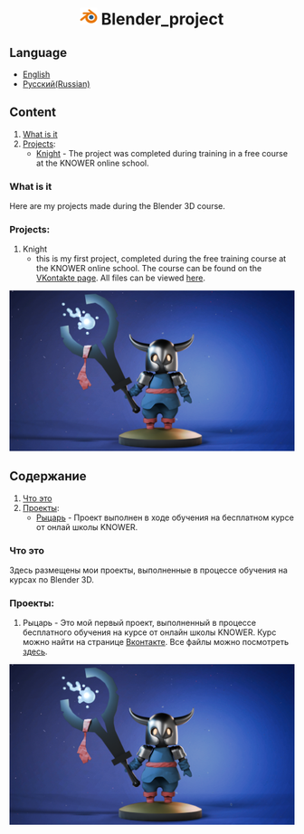 <h1 align="center">
  <img src="https://github.com/devicons/devicon/blob/master/icons/blender/blender-original.svg" width="30px"/> Blender_project
</h1>

## Language
* [English](#Content)
* [Русский(Russian)](#Содержание)

## Content
1. [What is it](#What-is-it)
2. [Projects](#Projects):
   * [Knight](#Knight) - The project was completed during training in a free course at the KNOWER online school.

### What is it
Here are my projects made during the Blender 3D course.

### Projects:
1. Knight
    - this is my first project, completed during the free training course at the KNOWER online school. The course can be found on the [VKontakte page](https://vk.com/@-119042932-s-chego-nachat-razvitie-v-gamedev).
 All files can be viewed [here](https://github.com/scainet7/Blender_project/tree/master/Knight).
<div id="badges">
    <img src="https://github.com/scainet7/Blender_project/blob/master/Knight/Final_render.png"/>
</div>

## Содержание
1. [Что это](#Что-это)
2. [Проекты](#Проекты):
   * [Рыцарь](#Рыцарь) - Проект выполнен в ходе обучения на бесплатном курсе от онлай школы KNOWER.

### Что это
Здесь размещены мои проекты, выполненные в процессе обучения на курсах по Blender 3D.

### Проекты:
1. Рыцарь - Это мой первый проект, выполненный в процессе бесплатного обучения на курсе от онлайн школы KNOWER. Курс можно найти на странице [Вконтакте](https://vk.com/@-119042932-s-chego-nachat-razvitie-v-gamedev).  Все файлы можно посмотреть [здесь](https://github.com/scainet7/Blender_project/tree/master/Knight).
<div id="badges">
    <img src="https://github.com/scainet7/Blender_project/blob/master/Knight/Final_render.png"/>
</div>
